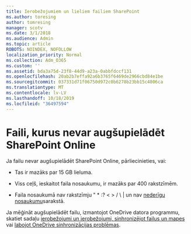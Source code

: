 ```yaml
---
title: Ierobežojumiem un lieliem failiem SharePoint
ms.author: toresing
author: tomresing
manager: scotv
ms.date: 3/1/2018
ms.audience: Admin
ms.topic: article
ROBOTS: NOINDEX, NOFOLLOW
localization_priority: Normal
ms.collection: Adm_O365
ms.custom: ''
ms.assetid: bda3a75d-23f8-44d9-a23a-0abbfdccf131
ms.openlocfilehash: 20ab2b7effa92a6b3765f6469de2966cbd84e1be
ms.sourcegitcommit: 037331d71f06750d972c0b6278b23bb15c4806ca
ms.translationtype: MT
ms.contentlocale: lv-LV
ms.lasthandoff: 10/18/2019
ms.locfileid: "36497594"
---
```

# <a name="files-that-cant-be-uploaded-to-sharepoint-online"></a>Faili, kurus nevar augšupielādēt SharePoint Online

Ja failu nevar augšupielādēt SharePoint Online, pārliecinieties, vai:
  
- Tas ir mazāks par 15 GB lieluma.
    
- Viss ceļš, ieskaitot faila nosaukumu, ir mazāks par 400 rakstzīmēm.
    
- Faila nosaukumā nav rakstzīmju " \* :? \< \> / \ | un nav [nederīgu nosaukumu](https://go.microsoft.com/fwlink/?linkid=866430)sarakstā.
    
Ja mēģināt augšupielādēt failu, izmantojot OneDrive datora programmu, skatiet sadaļu [ierobežojumi un ierobežojumi, sinhronizējot failus un mapes](http://go.microsoft.com/fwlink/p/?LinkID=717734) vai [labojot OneDrive sinhronizācijas problēmas](https://go.microsoft.com/fwlink/?linkid=866431).
  

